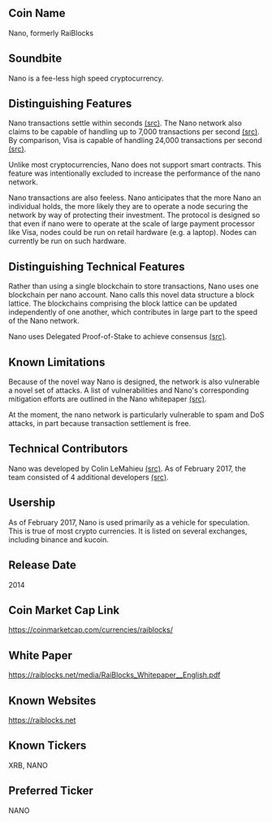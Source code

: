 ## Coin Name

Nano, formerly RaiBlocks

## Soundbite

Nano is a fee-less high speed cryptocurrency. 

## Distinguishing Features

Nano transactions settle within seconds [(src)](https://raiblocks.net/media/RaiBlocks_Whitepaper__English.pdf). The Nano network also claims to be capable of handling up to 7,000 transactions per second [(src)](https://www.reddit.com/r/RaiBlocks/comments/7lw5nu/can_anyone_explain_the_7k_transactions_per_second/). By comparison, Visa is capable of handling 24,000 transactions per second [(src)](https://usa.visa.com/run-your-business/small-business-tools/retail.html). 

Unlike most cryptocurrencies, Nano does not support smart contracts. This feature was intentionally excluded to increase the performance of the nano network.

Nano transactions are also feeless. Nano anticipates that the more Nano an individual holds, the more likely they are to operate a node securing the network by way of protecting their investment. The protocol is designed so that even if nano were to operate at the scale of large payment processor like Visa, nodes could be run on retail hardware (e.g. a laptop). Nodes can currently be run on such hardware.  

## Distinguishing Technical Features

Rather than using a single blockchain to store transactions, Nano uses one blockchain per nano account. Nano calls this novel data structure a block lattice. The blockchains comprising the block lattice can be updated independently of one another, which contributes in large part to the speed of the Nano network. 

Nano uses Delegated Proof-of-Stake to achieve consensus [(src)](https://raiblocks.net/media/RaiBlocks_Whitepaper__English.pdf).

## Known Limitations

Because of the novel way Nano is designed, the network is also vulnerable a novel set of attacks. A list of vulnerabilities and Nano's corresponding mitigation efforts are outlined in the Nano whitepaper [(src)](https://raiblocks.net/media/RaiBlocks_Whitepaper__English.pdf).

At the moment, the nano network is particularly vulnerable to spam and DoS attacks, in part because transaction settlement is free.

## Technical Contributors

Nano was developed by Colin LeMahieu [(src)](https://github.com/clemahieu/raiblocks/graphs/contributors). As of February 2017, the team consisted of 4 additional developers [(src)](https://raiblocks.net/page/faq).

## Usership

As of February 2017, Nano is used primarily as a vehicle for speculation. This is true of most crypto currencies. It is listed on several exchanges, including binance and kucoin. 

## Release Date

2014

## Coin Market Cap Link

https://coinmarketcap.com/currencies/raiblocks/

## White Paper

https://raiblocks.net/media/RaiBlocks_Whitepaper__English.pdf

## Known Websites

https://raiblocks.net

## Known Tickers

XRB, NANO

## Preferred Ticker

NANO

